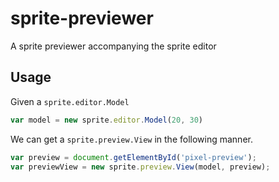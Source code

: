 sprite-previewer
===========

A sprite previewer accompanying the sprite editor

Usage
-----

Given a `sprite.editor.Model`

```js
var model = new sprite.editor.Model(20, 30)
```

We can get a `sprite.preview.View` in the following manner.

```js
var preview = document.getElementById('pixel-preview');
var previewView = new sprite.preview.View(model, preview);
```
